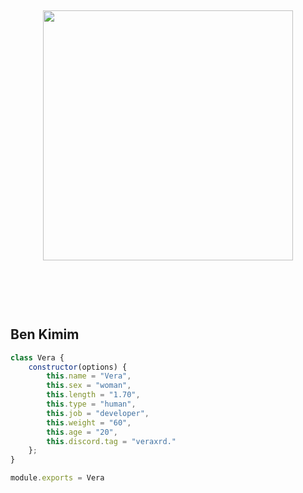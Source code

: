 <h2 align="center">
 <a href="https://discord.com/users/1229449667230830613"><img  width="400px" src="https://lanyard.kyrie25.me/api/982358143768068097?waveColor=8B8BFA&waveSpotifyColor=B48EF7&gradient=7E37F9-B48EF7-E568C4&imgStyle=square"></a>
<br> </br>
 </h2>
<p align="center">
  <br> </br>

<h2>Ben Kimim</h2>



```js
class Vera {
    constructor(options) {
        this.name = "Vera",
        this.sex = "woman",
        this.length = "1.70",
        this.type = "human",
        this.job = "developer",
        this.weight = "60",
        this.age = "20",
        this.discord.tag = "veraxrd."
    };
}

module.exports = Vera
```
